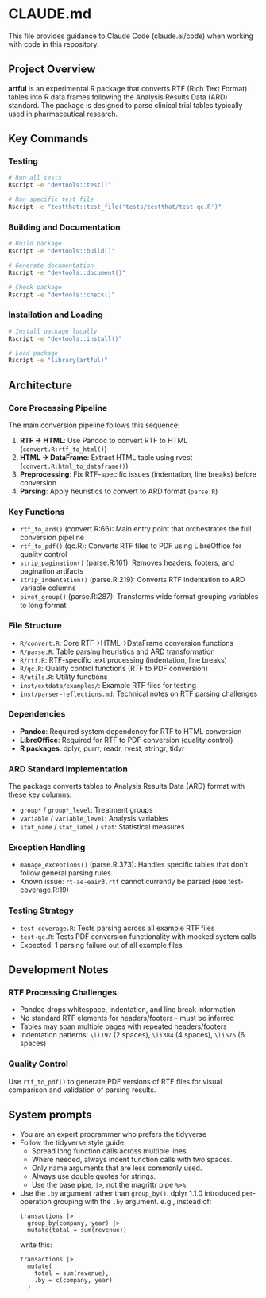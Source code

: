 # CLAUDE.md

This file provides guidance to Claude Code (claude.ai/code) when working with code in this repository.

## Project Overview

**artful** is an experimental R package that converts RTF (Rich Text Format) tables into R data frames following the Analysis Results Data (ARD) standard. The package is designed to parse clinical trial tables typically used in pharmaceutical research.

## Key Commands

### Testing
```bash
# Run all tests
Rscript -e "devtools::test()"

# Run specific test file
Rscript -e "testthat::test_file('tests/testthat/test-qc.R')"
```

### Building and Documentation
```bash
# Build package
Rscript -e "devtools::build()"

# Generate documentation
Rscript -e "devtools::document()"

# Check package
Rscript -e "devtools::check()"
```

### Installation and Loading
```bash
# Install package locally
Rscript -e "devtools::install()"

# Load package
Rscript -e "library(artful)"
```

## Architecture

### Core Processing Pipeline
The main conversion pipeline follows this sequence:
1. **RTF → HTML**: Use Pandoc to convert RTF to HTML (`convert.R:rtf_to_html()`)
2. **HTML → DataFrame**: Extract HTML table using rvest (`convert.R:html_to_dataframe()`)
3. **Preprocessing**: Fix RTF-specific issues (indentation, line breaks) before conversion
4. **Parsing**: Apply heuristics to convert to ARD format (`parse.R`)

### Key Functions
- `rtf_to_ard()` (convert.R:66): Main entry point that orchestrates the full conversion pipeline
- `rtf_to_pdf()` (qc.R): Converts RTF files to PDF using LibreOffice for quality control
- `strip_pagination()` (parse.R:161): Removes headers, footers, and pagination artifacts
- `strip_indentation()` (parse.R:219): Converts RTF indentation to ARD variable columns
- `pivot_group()` (parse.R:287): Transforms wide format grouping variables to long format

### File Structure
- `R/convert.R`: Core RTF→HTML→DataFrame conversion functions
- `R/parse.R`: Table parsing heuristics and ARD transformation
- `R/rtf.R`: RTF-specific text processing (indentation, line breaks)
- `R/qc.R`: Quality control functions (RTF to PDF conversion)
- `R/utils.R`: Utility functions
- `inst/extdata/examples/`: Example RTF files for testing
- `inst/parser-reflections.md`: Technical notes on RTF parsing challenges

### Dependencies
- **Pandoc**: Required system dependency for RTF to HTML conversion
- **LibreOffice**: Required for RTF to PDF conversion (quality control)
- **R packages**: dplyr, purrr, readr, rvest, stringr, tidyr

### ARD Standard Implementation
The package converts tables to Analysis Results Data (ARD) format with these key columns:
- `group*` / `group*_level`: Treatment groups
- `variable` / `variable_level`: Analysis variables
- `stat_name` / `stat_label` / `stat`: Statistical measures

### Exception Handling
- `manage_exceptions()` (parse.R:373): Handles specific tables that don't follow general parsing rules
- Known issue: `rt-ae-eair3.rtf` cannot currently be parsed (see test-coverage.R:19)

### Testing Strategy
- `test-coverage.R`: Tests parsing across all example RTF files
- `test-qc.R`: Tests PDF conversion functionality with mocked system calls
- Expected: 1 parsing failure out of all example files

## Development Notes

### RTF Processing Challenges
- Pandoc drops whitespace, indentation, and line break information
- No standard RTF elements for headers/footers - must be inferred
- Tables may span multiple pages with repeated headers/footers
- Indentation patterns: `\li192` (2 spaces), `\li384` (4 spaces), `\li576` (6 spaces)

### Quality Control
Use `rtf_to_pdf()` to generate PDF versions of RTF files for visual comparison and validation of parsing results.

## System prompts
- You are an expert programmer who prefers the tidyverse
- Follow the tidyverse style guide:
  * Spread long function calls across multiple lines.
  * Where needed, always indent function calls with two spaces.
  * Only name arguments that are less commonly used.
  * Always use double quotes for strings.
  * Use the base pipe, `|>`, not the magrittr pipe `%>%`.
- Use the `.by` argument rather than `group_by()`.
  dplyr 1.1.0 introduced per-operation grouping with the `.by` argument.
  e.g., instead of:
  ```
  transactions |>
    group_by(company, year) |>
    mutate(total = sum(revenue))
  ```
  write this:
  ```
  transactions |>
    mutate(
      total = sum(revenue),
      .by = c(company, year)
    )
  ```